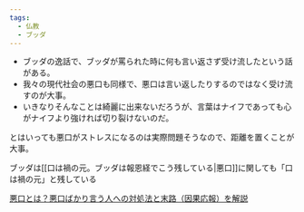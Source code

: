 ```yaml
---
tags:
  - 仏教
  - ブッダ
---
```


- ブッダの逸話で、ブッダが罵られた時に何も言い返さず受け流したという話がある。
- 我々の現代社会の悪口も同様で、悪口は言い返したりするのではなく受け流すのが大事。
- いきなりそんなことは綺麗に出来ないだろうが、言葉はナイフであっても心がナイフより強ければ切り裂けないのだ。

とはいっても悪口がストレスになるのは実際問題そうなので、距離を置くことが大事。

ブッダは[[口は禍の元。ブッダは報恩経でこう残している|悪口]]に関しても「口は禍の元」と残している

[悪口とは？悪口ばかり言う人への対処法と末路（因果応報）を解説](https://true-buddhism.com/teachings/abuse/)